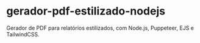 # gerador-pdf-estilizado-nodejs
Gerador de PDF para relatórios estilizados, com Node.js, Puppeteer, EJS e TailwindCSS.
